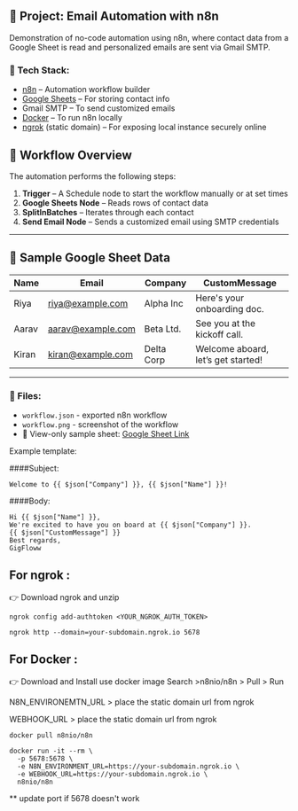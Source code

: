 ## 📌 Project: Email Automation with n8n

Demonstration of no-code automation using n8n, where contact data from a Google Sheet is read and personalized emails are sent via Gmail SMTP.


### 🔧 Tech Stack:
- [n8n](https://n8n.io/) – Automation workflow builder
- [Google Sheets](https://sheets.google.com/) – For storing contact info
- Gmail SMTP – To send customized emails
- [Docker](https://www.docker.com/) – To run n8n locally
- [ngrok](https://ngrok.com/downloads) (static domain) – For exposing local instance securely online

## 🚀 Workflow Overview

The automation performs the following steps:

1. **Trigger** – A Schedule node to start the workflow manually or at set times
2. **Google Sheets Node** – Reads rows of contact data
3. **SplitInBatches** – Iterates through each contact
4. **Send Email Node** – Sends a customized email using SMTP credentials

---

## 📝 Sample Google Sheet Data

| Name  | Email             | Company    | CustomMessage                      |
|-------|-------------------|------------|------------------------------------|
| Riya  | riya@example.com  | Alpha Inc  | Here's your onboarding doc.        |
| Aarav | aarav@example.com | Beta Ltd.  | See you at the kickoff call.       |
| Kiran | kiran@example.com | Delta Corp | Welcome aboard, let’s get started! |


---


### 📂 Files:
- `workflow.json` - exported n8n workflow
- `workflow.png` - screenshot of the workflow
- 🔗 View-only sample sheet: [Google Sheet Link]([https://...](https://docs.google.com/spreadsheets/d/1UcEXq1SiNRUdXt57SeVi1e-5zSgqY2PG5u_09CJzLeM/edit?usp=sharing))

Example template:

####Subject: 
```
Welcome to {{ $json["Company"] }}, {{ $json["Name"] }}!
```

####Body:

```
Hi {{ $json["Name"] }},
We're excited to have you on board at {{ $json["Company"] }}.
{{ $json["CustomMessage"] }}
Best regards,
GigFloww
```


## For ngrok :

👉 Download ngrok and unzip
```
ngrok config add-authtoken <YOUR_NGROK_AUTH_TOKEN>

ngrok http --domain=your-subdomain.ngrok.io 5678
```


## For Docker :
👉 Download and Install 
use docker image 
Search >n8nio/n8n > Pull > Run 

N8N_ENVIRONEMTN_URL > place the static domain url from ngrok

WEBHOOK_URL > place the static domain url from ngrok

```
docker pull n8nio/n8n
```

```
docker run -it --rm \
  -p 5678:5678 \
  -e N8N_ENVIRONMENT_URL=https://your-subdomain.ngrok.io \
  -e WEBHOOK_URL=https://your-subdomain.ngrok.io \
  n8nio/n8n

```

** update port if 5678 doesn't work

